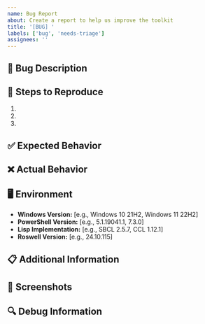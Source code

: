 ```yaml
---
name: Bug Report
about: Create a report to help us improve the toolkit
title: '[BUG] '
labels: ['bug', 'needs-triage']
assignees: ''
---
```


## 🐛 Bug Description
<!-- A clear and concise description of what the bug is -->

## 🔄 Steps to Reproduce
1. 
2. 
3. 

## ✅ Expected Behavior
<!-- A clear and concise description of what you expected to happen -->

## ❌ Actual Behavior
<!-- A clear and concise description of what actually happened -->

## 🖥️ Environment
- **Windows Version:** [e.g., Windows 10 21H2, Windows 11 22H2]
- **PowerShell Version:** [e.g., 5.1.19041.1, 7.3.0]
- **Lisp Implementation:** [e.g., SBCL 2.5.7, CCL 1.12.1]
- **Roswell Version:** [e.g., 24.10.115]

## 📋 Additional Information
<!-- Add any other context about the problem here -->

## 📸 Screenshots
<!-- If applicable, add screenshots to help explain your problem -->

## 🔍 Debug Information
<!-- Run the setup script and paste any error messages here -->
